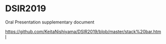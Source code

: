 # DSIR2019
Oral Presentation supplementary document

https://github.com/KeitaNishiyama/DSIR2019/blob/master/stack%20bar.html
